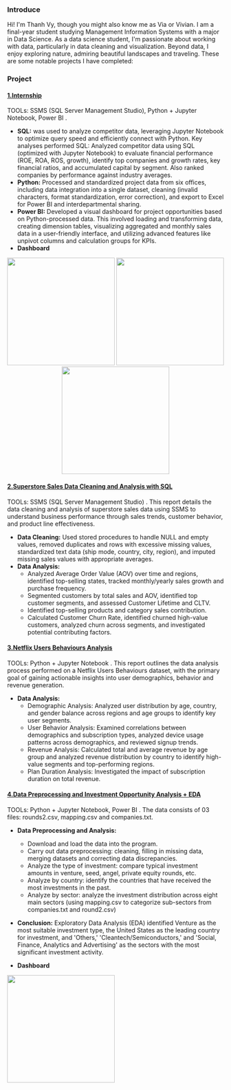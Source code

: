 ### Introduce
Hi! I'm Thanh Vy, though you might also know me as Via or Vivian. I am a final-year student studying Management Information Systems with a major in Data Science. As a data science student, I'm passionate about working with data, particularly in data cleaning and visualization. Beyond data, I enjoy exploring nature, admiring beautiful landscapes and traveling.
These are some notable projects I have completed:
### Project
#### [1.Internship](https://github.com/ViaThanh/1-Profile/blob/058b87ddc67f5ba8d048d5dc754f7ef1cc7d2dfb/B%C3%A1o_C%C3%A1o_Th%E1%BB%B1c_T%E1%BA%ADp_Nguy%E1%BB%85n%20Thanh%20Vy.pdf)
TOOLs: SSMS (SQL Server Management Studio), Python + Jupyter Notebook, Power BI .
* **SQL:**  was used to analyze competitor data, leveraging Jupyter Notebook to optimize query speed and efficiently connect with Python.
Key analyses performed SQL: Analyzed competitor data using SQL (optimized with Jupyter Notebook) to evaluate financial performance (ROE, ROA, ROS, growth), identify top companies and growth rates, key financial ratios, and accumulated capital by segment. Also ranked companies by performance against industry averages.
* **Python:**  Processed and standardized project data from six offices, including data integration into a single dataset, cleaning (invalid characters, format standardization, error correction), and export to Excel for Power BI and interdepartmental sharing.
* **Power BI:** Developed a visual dashboard for project opportunities based on Python-processed data.
This involved loading and transforming data, creating dimension tables, visualizing aggregated and monthly sales data in a user-friendly interface, and utilizing advanced features like unpivot columns and calculation groups for KPIs.
* **Dashboard**
<p align="center">
  <img src="https://github.com/ViaThanh/1-Projects-Introduction/blob/main/Dashboard/%E1%BA%A2nh%20ch%E1%BB%A5p%20m%C3%A0n%20h%C3%ACnh%202025-04-02%20234523.png" height="250">
    <img src="https://github.com/ViaThanh/1-Projects-Introduction/blob/main/Dashboard/%E1%BA%A2nh%20ch%E1%BB%A5p%20m%C3%A0n%20h%C3%ACnh%202025-04-02%20234609.png" height="250">
    <img src="https://github.com/ViaThanh/1-Projects-Introduction/blob/main/Dashboard/%E1%BA%A2nh%20ch%E1%BB%A5p%20m%C3%A0n%20h%C3%ACnh%202025-04-02%20234641.png" height="250">
</p>


#### [2.Superstore Sales Data Cleaning and Analysis with SQL](https://github.com/ViaThanh/2-Sales-Data-Cleaning-and-Analysis-with-SQL/blob/e2937726a540d61026bda0c486c1743b3e478a44/Store%20Sales%20Analysis%20with%20SQL.ipynb)
TOOLs: SSMS (SQL Server Management Studio) . 
This report details the data cleaning and analysis of superstore sales data using SSMS to understand business performance through sales trends, customer behavior, and product line effectiveness.
* **Data Cleaning:** Used stored procedures to handle NULL and empty values, removed duplicates and rows with excessive missing values, standardized text data (ship mode, country, city, region), and imputed missing sales values with appropriate averages.
* **Data Analysis:**
    + Analyzed Average Order Value (AOV) over time and regions, identified top-selling states, tracked monthly/yearly sales growth and purchase frequency.
    + Segmented customers by total sales and AOV, identified top customer segments, and assessed Customer Lifetime and CLTV.
    + Identified top-selling products and category sales contribution.
    + Calculated Customer Churn Rate, identified churned high-value customers, analyzed churn across segments, and investigated potential contributing factors.

#### [3.Netflix Users Behaviours Analysis](https://github.com/ViaThanh/3-Netflix-Users-Behaviours-Analysis/blob/170d32d073eab24e74f3d7fbed8ba9419b924b83/Netflix_Users_Behaviour_Analysis.ipynb)
TOOLs: Python + Jupyter Notebook . 
This report outlines the data analysis process performed on a Netflix Users Behaviours dataset, with the primary goal of gaining actionable insights into user demographics, behavior and revenue generation.
* **Data Analysis:**
    + Demographic Analysis: Analyzed user distribution by age, country, and gender balance across regions and age groups to identify key user segments.
    + User Behavior Analysis: Examined correlations between demographics and subscription types, analyzed device usage patterns across demographics, and reviewed signup trends.
    + Revenue Analysis: Calculated total and average revenue by age group and analyzed revenue distribution by country to identify high-value segments and top-performing regions.
    + Plan Duration Analysis: Investigated the impact of subscription duration on total revenue.


#### [4.Data Preprocessing and Investment Opportunity Analysis + EDA](https://github.com/ViaThanh/4-Data-Preprocessing-and-Investment-Opportunity-Analysis/blob/e2fc02d46ba2ce3b219b48873ac74ad7eb253f7c/EDA_PTTCDN.ipynb)
TOOLs: Python + Jupyter Notebook, Power BI .
The data consists of 03 files: rounds2.csv, mapping.csv and companies.txt.
* **Data Preprocessing and Analysis:**
    + Download and load the data into the program.
    + Carry out data preprocessing: cleaning, filling in missing data, merging datasets and correcting data discrepancies.
    + Analyze the type of investment: compare typical investment amounts in venture, seed, angel, private equity rounds, etc.
    + Analyze by country: identify the countries that have received the most investments in the past.
    + Analyze by sector: analyze the investment distribution across eight main sectors (using mapping.csv to categorize sub-sectors from companies.txt and round2.csv)
* **Conclusion:**
Exploratory Data Analysis (EDA) identified Venture as the most suitable investment type, the United States as the leading country for investment, and 'Others,' 'Cleantech/Semiconductors,' and 'Social, Finance, Analytics and Advertising' as the sectors with the most significant investment activity.

* **Dashboard**
<p align="left">
  <img src="https://github.com/ViaThanh/Project_Investment_Opportunity_Analysis_Vietnamese/blob/52ab957a1a861f6af67a521d6b4368a0918094bd/IOA_EDA.png" height="250">
</p>
